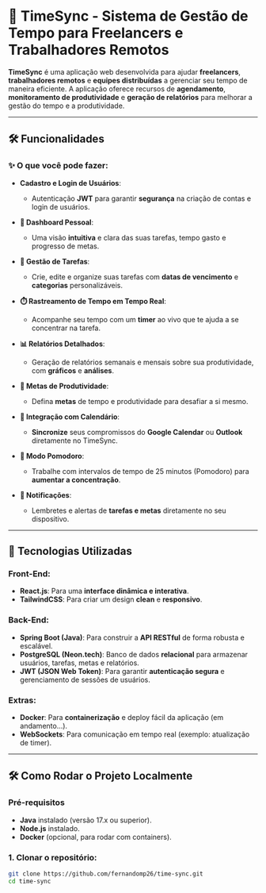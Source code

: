 # 🚀 **TimeSync** - Sistema de Gestão de Tempo para Freelancers e Trabalhadores Remotos

**TimeSync** é uma aplicação web desenvolvida para ajudar **freelancers**, **trabalhadores remotos** e **equipes distribuídas** a gerenciar seu tempo de maneira eficiente. A aplicação oferece recursos de **agendamento**, **monitoramento de produtividade** e **geração de relatórios** para melhorar a gestão do tempo e a produtividade.

---

## 🛠️ **Funcionalidades**

### **✨ O que você pode fazer:**

- **Cadastro e Login de Usuários**:
  - Autenticação **JWT** para garantir **segurança** na criação de contas e login de usuários.
  
- **🚀 Dashboard Pessoal**:
  - Uma visão **intuitiva** e clara das suas tarefas, tempo gasto e progresso de metas.
  
- **📝 Gestão de Tarefas**:
  - Crie, edite e organize suas tarefas com **datas de vencimento** e **categorias** personalizáveis.
  
- **⏱️ Rastreamento de Tempo em Tempo Real**:
  - Acompanhe seu tempo com um **timer** ao vivo que te ajuda a se concentrar na tarefa.
  
- **📊 Relatórios Detalhados**:
  - Geração de relatórios semanais e mensais sobre sua produtividade, com **gráficos** e **análises**.

- **🎯 Metas de Produtividade**:
  - Defina **metas** de tempo e produtividade para desafiar a si mesmo.
  
- **📅 Integração com Calendário**:
  - **Sincronize** seus compromissos do **Google Calendar** ou **Outlook** diretamente no TimeSync.
  
- **🍅 Modo Pomodoro**:
  - Trabalhe com intervalos de tempo de 25 minutos (Pomodoro) para **aumentar a concentração**.
  
- **🔔 Notificações**:
  - Lembretes e alertas de **tarefas e metas** diretamente no seu dispositivo.

---

## 🚀 **Tecnologias Utilizadas**

### **Front-End:**
- **React.js**: Para uma **interface dinâmica e interativa**.
- **TailwindCSS**: Para criar um design **clean** e **responsivo**.

### **Back-End:**
- **Spring Boot (Java)**: Para construir a **API RESTful** de forma robusta e escalável.
- **PostgreSQL (Neon.tech)**: Banco de dados **relacional** para armazenar usuários, tarefas, metas e relatórios.
- **JWT (JSON Web Token)**: Para garantir **autenticação segura** e gerenciamento de sessões de usuários.

### **Extras:**
- **Docker**: Para **containerização** e deploy fácil da aplicação (em andamento...).
- **WebSockets**: Para comunicação em tempo real (exemplo: atualização de timer).

---

## 🛠️ **Como Rodar o Projeto Localmente**

### **Pré-requisitos**

- **Java** instalado (versão 17.x ou superior).
- **Node.js** instalado.
- **Docker** (opcional, para rodar com containers).

### **1. Clonar o repositório:**

```bash
git clone https://github.com/fernandomp26/time-sync.git
cd time-sync
